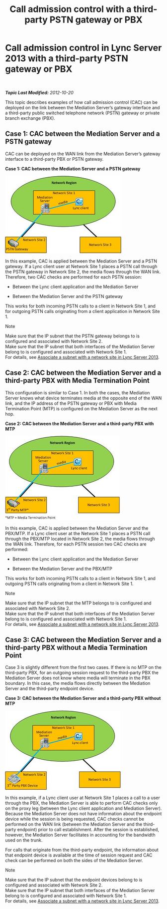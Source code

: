 ﻿---
title: 'Call admission control with a third-party PSTN gateway or PBX'
TOCTitle: Call admission control with a third-party PSTN gateway or PBX
ms:assetid: 95dc4ceb-bcad-48ee-86ec-af911727f853
ms:mtpsurl: https://technet.microsoft.com/en-us/library/Gg398762(v=OCS.15)
ms:contentKeyID: 48184850
ms.date: 07/23/2014
mtps_version: v=OCS.15
---

<div data-xmlns="http://www.w3.org/1999/xhtml">

<div class="topic" data-xmlns="http://www.w3.org/1999/xhtml" data-msxsl="urn:schemas-microsoft-com:xslt" data-cs="http://msdn.microsoft.com/en-us/">

<div data-asp="http://msdn2.microsoft.com/asp">

# Call admission control in Lync Server 2013 with a third-party PSTN gateway or PBX

</div>

<div id="mainSection">

<div id="mainBody">

<span> </span>

_**Topic Last Modified:** 2012-10-20_

This topic describes examples of how call admission control (CAC) can be deployed on the link between the Mediation Server’s gateway interface and a third-party public switched telephone network (PSTN) gateway or private branch exchange (PBX).

<div>

## Case 1: CAC between the Mediation Server and a PSTN gateway

CAC can be deployed on the WAN link from the Mediation Server’s gateway interface to a third-party PBX or PSTN gateway.

**Case 1: CAC between the Mediation Server and a PSTN gateway**

![Case 1: CAC between Mediation Server PSTN Gateway](images/Gg398762.4bebf9ee-2732-4ea6-bbe5-0269b2903d8c(OCS.15).jpg "Case 1: CAC between Mediation Server PSTN Gateway")

In this example, CAC is applied between the Mediation Server and a PSTN gateway. If a Lync client user at Network Site 1 places a PSTN call through the PSTN gateway in Network Site 2, the media flows through the WAN link. Therefore, two CAC checks are performed for each PSTN session:

  - Between the Lync client application and the Mediation Server

  - Between the Mediation Server and the PSTN gateway

This works for both incoming PSTN calls to a client in Network Site 1, and for outgoing PSTN calls originating from a client application in Network Site 1.

<div>


> [!NOTE]
> Make sure that the IP subnet that the PSTN gateway belongs to is configured and associated with Network Site 2.<BR>Make sure that the IP subnet that both interfaces of the Mediation Server belong to is configured and associated with Network Site 1.<BR>For details, see <A href="lync-server-2013-associate-a-subnet-with-a-network-site.md">Associate a subnet with a network site in Lync Server 2013</A>.



</div>

</div>

<div>

## Case 2: CAC between the Mediation Server and a third-party PBX with Media Termination Point

This configuration is similar to Case 1. In both the cases, the Mediation Server knows what device terminates media at the opposite end of the WAN link, and the IP address of the PSTN gateway or PBX with Media Termination Point (MTP) is configured on the Mediation Server as the next hop.

**Case 2: CAC between the Mediation Server and a third-party PBX with MTP**

![Case 2: CAC between Mediation Server PBX with MTP](images/Gg398762.1c0b5263-c053-4cca-842f-85dd670760c8(OCS.15).jpg "Case 2: CAC between Mediation Server PBX with MTP")

In this example, CAC is applied between the Mediation Server and the PBX/MTP. If a Lync client user at the Network Site 1 places a PSTN call through the PBX/MTP located in Network Site 2, the media flows through the WAN link. Therefore, for each PSTN session two CAC checks are performed:

  - Between the Lync client application and the Mediation Server

  - Between the Mediation Server and the PBX/MTP

This works for both incoming PSTN calls to a client in Network Site 1, and outgoing PSTN calls originating from a client in Network Site 1.

<div>


> [!NOTE]
> Make sure that the IP subnet that the MTP belongs to is configured and associated with Network Site 2.<BR>Make sure that the IP subnet that both interfaces of the Mediation Server belong to is configured and associated with Network Site 1.<BR>For details, see <A href="lync-server-2013-associate-a-subnet-with-a-network-site.md">Associate a subnet with a network site in Lync Server 2013</A>.



</div>

</div>

<div>

## Case 3: CAC between the Mediation Server and a third-party PBX without a Media Termination Point

Case 3 is slightly different from the first two cases. If there is no MTP on the third-party PBX, for an outgoing session request to the third-party PBX the Mediation Server does not know where media will terminate in the PBX boundary. In this case, the media flows directly between the Mediation Server and the third-party endpoint device.

**Case 3: CAC between the Mediation Server and a third-party PBX without MTP**

![Case 3: CAC between Mediation Server PBX no MTP](images/Gg398762.f4bcf800-3a68-4037-bb3f-adb2fdf50d32(OCS.15).jpg "Case 3: CAC between Mediation Server PBX no MTP")

In this example, if a Lync client user at Network Site 1 places a call to a user through the PBX, the Mediation Server is able to perform CAC checks only on the proxy leg (between the Lync client application and Mediation Server). Because the Mediation Server does not have information about the endpoint device while the session is being requested, CAC checks cannot be performed on the WAN link (between the Mediation Server and the third-party endpoint) prior to call establishment. After the session is established, however, the Mediation Server facilitates in accounting for the bandwidth used on the trunk.

For calls that originate from the third-party endpoint, the information about that endpoint device is available at the time of session request and CAC check can be performed on both the sides of the Mediation Server.

<div>


> [!NOTE]
> Make sure that the IP subnet that the endpoint devices belong to is configured and associated with Network Site 2.<BR>Make sure that the IP subnet that both interfaces of the Mediation Server belong to is configured and associated with Network Site 1.<BR>For details, see <A href="lync-server-2013-associate-a-subnet-with-a-network-site.md">Associate a subnet with a network site in Lync Server 2013</A>.



</div>

</div>

</div>

<span> </span>

</div>

</div>

</div>

